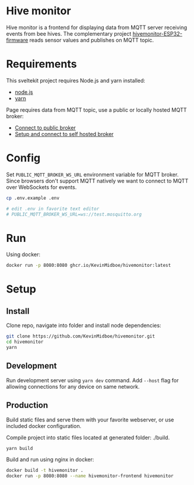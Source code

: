 # Hive monitor

Hive monitor is a frontend for displaying data from MQTT server receiving events from bee hives. The complementary project [hivemonitor-ESP32-firmware]() reads sensor values and publishes on MQTT topic.

# Requirements

This sveltekit project requires Node.js and yarn installed:

- [node.js]()
- [yarn]()

Page requires data from MQTT topic, use a public or locally hosted MQTT broker:

- [Connect to public broker]()
- [Setup and connect to self hosted broker]()

# Config

Set `PUBLIC_MQTT_BROKER_WS_URL` environment variable for MQTT broker. Since browsers don't support MQTT natively we want to connect to MQTT over WebSockets for events.

```bash
cp .env.example .env

# edit .env in favorite text editor
# PUBLIC_MQTT_BROKER_WS_URL=ws://test.mosquitto.org
```

# Run

Using docker:

```bash
docker run -p 8080:8080 ghcr.io/KevinMidboe/hivemonitor:latest
```

# Setup

## Install

Clone repo, navigate into folder and install node dependencies:

```bash
git clone https://github.com/KevinMidboe/hivemonitor.git
cd hivemonitor
yarn
```

## Development

Run development server using `yarn dev` command. Add `--host` flag for allowing connections for any device on same network.

## Production

Build static files and serve them with your favorite webserver, or use included docker configuration.

Compile project into static files located at generated folder: ./build.

```bash
yarn build
```

Build and run using nginx in docker:

```bash
docker build -t hivemonitor .
docker run -p 8080:8080 --name hivemonitor-frontend hivemonitor
```

